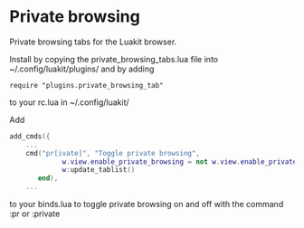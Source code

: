 Private browsing
================

Private browsing tabs for the Luakit browser.

Install by copying the private_browsing_tabs.lua file into ~/.config/luakit/plugins/
and by adding
```
require "plugins.private_browsing_tab" 
```
to your rc.lua in ~/.config/luakit/

Add
```lua
add_cmds({
    ...
    cmd("pr[ivate]", "Toggle private browsing",                                             function (w)                                                                 
             w.view.enable_private_browsing = not w.view.enable_private_browsing
             w:update_tablist()
       end),
    ...
```
to your binds.lua to toggle private browsing on and off with the command :pr or :private
